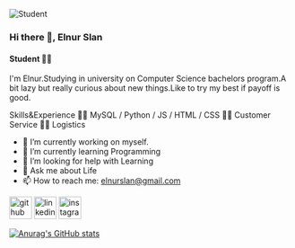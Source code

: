 ![Student](https://pbs.twimg.com/profile_banners/1608793594156154882/1673303997/1500x500)


### Hi there 👋, Elnur Slan
#### Student 👨‍🎓


I'm Elnur.Studying in university on Computer Science bachelors program.A bit lazy but really curious about new things.Like to try my best if payoff is good. 


Skills&Experience
👨‍💻 MySQL / Python / JS / HTML / CSS
🤵‍♂️ Customer Service
👨‍🔧 Logistics 

- 🔭 I’m currently working on myself. 
- 🌱 I’m currently learning Programming 
- 🤔 I’m looking for help with Learning 
- 💬 Ask me about Life 
- 📫 How to reach me: elnurslan@gmail.com 


[<img src='https://cdn.jsdelivr.net/npm/simple-icons@3.0.1/icons/github.svg' alt='github' height='40'>](https://github.com/Elsl11)  [<img src='https://cdn.jsdelivr.net/npm/simple-icons@3.0.1/icons/linkedin.svg' alt='linkedin' height='40'>](https://www.linkedin.com/in/https://www.linkedin.com/in/elnur-slan-607177238//)  [<img src='https://cdn.jsdelivr.net/npm/simple-icons@3.0.1/icons/instagram.svg' alt='instagram' height='40'>](https://www.instagram.com/el_nur11/)  


[![Anurag's GitHub stats](https://github-readme-stats.vercel.app/api?username=Elsl11)](https://github.com/anuraghazra/github-readme-stats)
